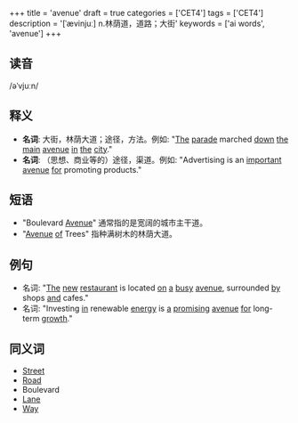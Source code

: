 +++
title = 'avenue'
draft = true
categories = ['CET4']
tags = ['CET4']
description = '[ˈævinjuː] n.林荫道，道路；大街'
keywords = ['ai words', 'avenue']
+++

## 读音
/əˈvjuːn/

## 释义
- **名词**: 大街，林荫大道；途径，方法。例如: "[The](/zh/post/the/) [parade](/zh/post/parade/) marched [down](/zh/post/down/) [the](/zh/post/the/) [main](/zh/post/main/) [avenue](/zh/post/avenue/) [in](/zh/post/in/) [the](/zh/post/the/) [city](/zh/post/city/)."
- **名词**: （思想、商业等的）途径，渠道。例如: "Advertising is an [important](/zh/post/important/) [avenue](/zh/post/avenue/) [for](/zh/post/for/) promoting products."

## 短语
- "Boulevard [Avenue](/zh/post/avenue/)" 通常指的是宽阔的城市主干道。
- "[Avenue](/zh/post/avenue/) [of](/zh/post/of/) Trees" 指种满树木的林荫大道。

## 例句
- 名词: "[The](/zh/post/the/) [new](/zh/post/new/) [restaurant](/zh/post/restaurant/) is located [on](/zh/post/on/) [a](/zh/post/a/) [busy](/zh/post/busy/) [avenue](/zh/post/avenue/), surrounded [by](/zh/post/by/) shops [and](/zh/post/and/) cafes."
- 名词: "Investing [in](/zh/post/in/) renewable [energy](/zh/post/energy/) is [a](/zh/post/a/) [promising](/zh/post/promising/) [avenue](/zh/post/avenue/) [for](/zh/post/for/) long-term [growth](/zh/post/growth/)."

## 同义词
- [Street](/zh/post/street/)
- [Road](/zh/post/road/)
- Boulevard
- [Lane](/zh/post/lane/)
- [Way](/zh/post/way/)

